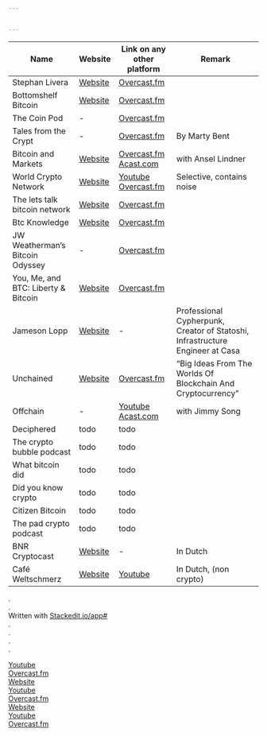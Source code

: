 ```yaml
---


---
```



<table>
<thead>
<tr>
<th>Name</th>
<th>Website</th>
<th>Link on any other platform</th>
<th>Remark</th>
</tr>
</thead>
<tbody>
<tr>
<td>Stephan Livera</td>
<td><a href="https://stephanlivera.com/">Website</a></td>
<td><a href="https://overcast.fm/itunes1415720320/stephan-livera-podcast">Overcast.fm</a></td>
<td></td>
</tr>
<tr>
<td>Bottomshelf Bitcoin</td>
<td><a href="https://bottomshelfbitcoin.com">Website</a></td>
<td><a href="https://overcast.fm/itunes1335227408/bottomshelf-bitcoin">Overcast.fm</a></td>
<td></td>
</tr>
<tr>
<td>The Coin Pod</td>
<td>-</td>
<td><a href="https://overcast.fm/itunes1350143328/the-coin-pod">Overcast.fm</a></td>
<td></td>
</tr>
<tr>
<td>Tales from the Crypt</td>
<td>-</td>
<td><a href="https://overcast.fm/itunes1292381204/tales-from-the-crypt">Overcast.fm</a></td>
<td>By Marty Bent</td>
</tr>
<tr>
<td>Bitcoin and Markets</td>
<td><a href="http://bitcoinandmarkets.com/">Website</a></td>
<td><a href="https://overcast.fm/itunes1117715109/bitcoin-markets-with-ansel-lindner">Overcast.fm</a> <a href="https://www.acast.com/bitcoinandmarkets">Acast.com</a></td>
<td>with Ansel Lindner</td>
</tr>
<tr>
<td>World Crypto Network</td>
<td><a href="https://worldcryptonetwork.com/">Website</a></td>
<td><a href="https://www.youtube.com/user/WorldCryptoNetwork">Youtube</a> <a href="https://overcast.fm/itunes825708806/the-world-crypto-network-podcast">Overcast.fm</a></td>
<td>Selective, contains noise</td>
</tr>
<tr>
<td>The lets talk bitcoin network</td>
<td><a href="https://letstalkbitcoin.com/">Website</a></td>
<td><a href="https://overcast.fm/itunes640581455/the-lets-talk-bitcoin-network">Overcast.fm</a></td>
<td></td>
</tr>
<tr>
<td>Btc Knowledge</td>
<td><a href="http://bitcoin.kn">Website</a></td>
<td><a href="https://overcast.fm/itunes301670981/the-bitcoin-knowledge-podcast">Overcast.fm</a></td>
<td></td>
</tr>
<tr>
<td>JW Weatherman’s Bitcoin Odyssey</td>
<td>-</td>
<td><a href="https://overcast.fm/itunes1406166827/jw-weathermans-bitcoin-odyssey">Overcast.fm</a></td>
<td></td>
</tr>
<tr>
<td>You, Me, and BTC: Liberty &amp; Bitcoin</td>
<td><a href="https://youmeandbtc.com/">Website</a></td>
<td><a href="https://overcast.fm/itunes1350568248/you-me-and-btc-liberty-bitcoin">Overcast.fm</a></td>
<td></td>
</tr>
<tr>
<td>Jameson Lopp</td>
<td><a href="https://lopp.net/">Website</a></td>
<td>-</td>
<td>Professional Cypherpunk, Creator of Statoshi, Infrastructure Engineer at Casa</td>
</tr>
<tr>
<td>Unchained</td>
<td><a href="http://unchainedpodcast.co/">Website</a></td>
<td><a href="https://overcast.fm/itunes1123922160/unchained-big-ideas-from-the-worlds-of-blockchain-and-cryptocurrency">Overcast.fm</a></td>
<td>“Big Ideas From The Worlds Of Blockchain And Cryptocurrency”</td>
</tr>
<tr>
<td>Offchain</td>
<td>-</td>
<td><a href="https://www.youtube.com/channel/UCEFJVYNiPp8xeIUyfaPCPQw">Youtube</a> <a href="https://www.acast.com/offchain">Acast.com</a></td>
<td>with Jimmy Song</td>
</tr>
<tr>
<td>Deciphered</td>
<td>todo</td>
<td>todo</td>
<td></td>
</tr>
<tr>
<td>The crypto bubble podcast</td>
<td>todo</td>
<td>todo</td>
<td></td>
</tr>
<tr>
<td>What bitcoin did</td>
<td>todo</td>
<td>todo</td>
<td></td>
</tr>
<tr>
<td>Did you know crypto</td>
<td>todo</td>
<td>todo</td>
<td></td>
</tr>
<tr>
<td>Citizen Bitcoin</td>
<td>todo</td>
<td>todo</td>
<td></td>
</tr>
<tr>
<td>The pad crypto podcast</td>
<td>todo</td>
<td>todo</td>
<td></td>
</tr>
<tr>
<td>BNR Cryptocast</td>
<td><a href="https://www.bnr.nl/podcast/cryptocast">Website</a></td>
<td>-</td>
<td>In Dutch</td>
</tr>
<tr>
<td>Café Weltschmerz</td>
<td><a href="https://www.cafeweltschmerz.nl"> Website</a></td>
<td><a href="https://www.youtube.com/channel/UClK9f1anqhuSaqDN5YE-wfw">Youtube</a></td>
<td>In Dutch, (non crypto)</td>
</tr>
</tbody>
</table><p>.<br>
.<br>
Written with <a href="http://Stackedit.io/app#">Stackedit.io/app#</a><br>
.<br>
.<br>
.<br>
.</p>
<p><a href="123">Youtube</a><br>
<a href="123">Overcast.fm</a><br>
<a href="123">Website</a><br>
<a href="123">Youtube</a><br>
<a href="123">Overcast.fm</a><br>
<a href="123">Website</a><br>
<a href="123">Youtube</a><br>
<a href="123">Overcast.fm</a></p>

